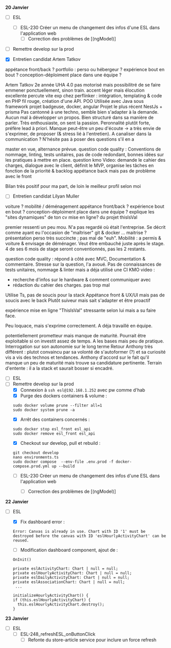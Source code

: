 **20 Janvier**
- [ ] ESL
    - [ ] ESL-230 Créer un menu de changement des infos d'une ESL dans l'application web   
        - [ ] Correction des problèmes de [(ngModel)]
- [ ] Remettre develop sur la prod
- [x] Entretien candidat Artem Tatkov


appétance front/back ?
portfolio : perso ou hébergeur ? expérience bout en bout ? conception-déploiment
place dans une équipe ?

Artem Tatkov
2e année UHA 4.0 
pas motorisé mais possibilitré de se faire emmener ponctuellement, sinon train.
accent léger mais élocution excellente
percute vite
exp chez perflinker : intégration, templating & code en PHP
fil rouge, création d'une API. POO Utilisée avec Java sous framework
projet badgeuse, docker, angular
Projet le plus récent NestJs + prisma
Pas cantonné à une techno, semble bien s'adapter à la demande.
Aucun mal à développer un propos. 
Bien structuré dans sa manière de parler. Très enthousiaste, on sent la passion. Peronnalité plutôt forte, préfère lead à priori. 
Manque peut-être un peu d'écoute → a très envie de s'exprimer, de proposer (& stress lié à l'entretien). A canaliser dans la communication ? N'hésite pas à poser des questions s'il en a


master en vue, alternance prévue.
question code quality :
Conventions de nommage, linting, tests unitaires, pas de code redondant, bonnes idées sur les pratiques à mettre en place. 
question kmo Video: demande le cahier des charges, dialogue avec le client, définit le MVP, organise les tâches en fonction de la priorité & backlog
appétance back mais pas de problème avec le front

Bilan très positif pour ma part, de loin le meilleur profil selon moi


- [ ] Entretien candidat Lilyan Muller

voiture ? mobilité / déménagement
appétance front/back ?
expérience bout en bout ? conception-déploiment
place dans une équipe ?
explique les "sites dynamiques" de ton cv
mise en ligne? du projet thisIsVal

premier ressenti un peu mou. N'a pas regardé où était l'entreprise. 
Se décrit comme ayant eu l'occasion de "maîtriser" git & docker ... maitrise ?
présentation perso très succincte ; pas mal de "euh". Mobilité : a permis & voiture & envisage de déménager. Veut être embauché juste après le stage. 4 de ses 6 mois de stage seront conventionnés, pas les 2 restants.

question code quality :
répond à côté avec MVC,
Documentation & commentaire. Stresse sur la question, l'a avoué. Pas de connaissances de tests unitaires, nommage & linter mais a déja utilisé une CI
KMO video :
- recherche d'infos sur le hardware & comment communiquer avec
- rédaction du cahier des charges.
pas trop mal

Utilise Ts, pas de soucis pour la stack
Appétance front & UX/UI mais pas de soucis avec le back
Plutôt suiveur mais sait s'adapter et être proactif

expérience mise en ligne "ThisIsVal" stressante selon lui mais a su faire face.

Peu loquace, mais s'exprime correctement. A déja travaillé en équipe.

potentiellement prometteur mais manque de maturité. Pourrait être exploitable si on investit assez de temps. A les bases mais peu de pratique. Interrogation sur son autonomie sur le long terme
Retour Anthony très différent : plutot convaincu par sa volonté de s'autoformer (?) et sa curiosité vis a vis des technos et tendances. Anthony d'accord sur le fait qu'il manque un peu de maturité mais trouve sa candidature pertinente.
Terrain d'entente : il a la stack et saurait bosser si encadré.


- [ ] ESL
- [ ] Remettre develop sur la prod
    - [x] Connexion à ```ssh esl@192.168.1.252``` avec pw comme d'hab
    - [x] Purge des dockers containers & volume : 
    ```
    sudo docker volume prune --filter all=1
    sudo docker system prune -a
    ```
    - [x] Arrêt des containers concernés :
    ```
    sudo docker stop esl_front esl_api
    sudo docker remove esl_front esl_api
    ```
    - [x] Checkout sur develop, pull et rebuild :
    ```
    git checkout develop
    nano environments.ts
    sudo docker compose  --env-file .env.prod -f docker-compose.prod.yml up --build
    ```
    - [ ] ESL-230 Créer un menu de changement des infos d'une ESL dans l'application web   
        - [ ] Correction des problèmes de [(ngModel)]



**22 Janvier**
- [ ] ESL
    - [x] Fix dashboard error : 
    ```
    Error: Canvas is already in use. Chart with ID '1' must be destroyed before the canvas with ID 'eslHourlyActivityChart' can be reused.
    ``` 
    - [ ] Modification dashboard component, ajout de  : 
    ```
    OnInit()
    
    private eslActivityChart: Chart | null = null;
    private eslHourlyActivityChart: Chart | null = null;
    private eslDailyActivityChart: Chart | null = null;
    private eslAssociationChart: Chart | null = null;
     ...

    initializeHourlyActivityChart() {
    if (this.eslHourlyActivityChart) {
      this.eslHourlyActivityChart.destroy();
    }
    ```


**23 Janvier**
- [ ] ESL
    - [ ] ESL-248_refreshESL_onButtonClick
        - [ ] Refonte du store-article service pour inclure un force refresh